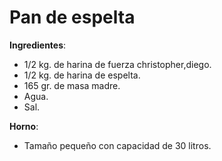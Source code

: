 # Pan de espelta

**Ingredientes**:
* 1/2 kg. de harina de fuerza christopher,diego.
* 1/2 kg. de harina de espelta.
* 165 gr. de masa madre.
* Agua.
* Sal.

**Horno**:
* Tamaño pequeño con capacidad de 30 litros.

